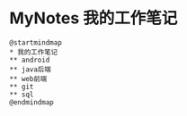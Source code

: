# MyNotes 我的工作笔记
```plantuml
@startmindmap
* 我的工作笔记
** android
** java后端
** web前端
** git
** sql
@endmindmap
```
